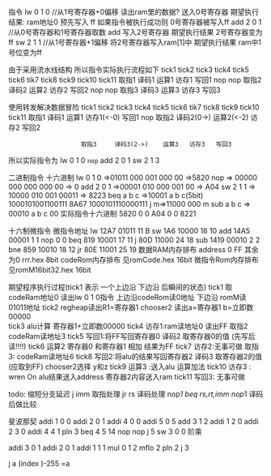 指令 
lw 0 1 0 //从1号寄存器+0偏移 读出ram里的数据? 送入0号寄存器
期望执行结果: ram地址0 预先写入 ff 如果指令被执行成功则 0号寄存器被写入ff
add 2 0 1 //从0号寄存器和1号寄存器取数 add 写入2号寄存器
期望执行结果 2号寄存器变为ff
sw 2 1 1 //从1号寄存器+1偏移 将2号寄存器写入ram[1]中 
期望执行结果 ram中1号位变为ff

由于采用流水线结构 所以指令实际执行流程如下
tick1   tick2  tick3    tick4  tick5 tick6  tik7   tick8  tick9 tick10 tick11
取指1   译码1   运算1    访存1  写回1
        nop
                nop
                        取指2  译码2  运算2   访存2  写回2
                               nop
                                     nop
                                             取指3   译码3  运算3  访存3  写回3


使用转发解决数据冒险
tick1   tick2  tick3    tick4     tick5       tick6   tik7   tick8  tick9 tick10 tick11
取指1   译码1   运算1   访存1(<-0) 写回1
        nop
               取指2   译码2(0->)  运算2(<-2)   访存2   写回2

                        取指3     译码3(2->)    运算3   访存3   写回3
                   
所以实际指令为
lw 0 1 0
`nop`
add 2 0 1
sw 2 1 3        

二进制指令                          十六进制
lw 0 1 0 =>01011 000 001 000 00  =>5820
nop => 00000 000 000 000 00    => 0
add 2 0 1 =>00001 010 000 001 00  => A04
sw 2 1 1 => 10000 010 001 00011   => 8223
beq a b c =>10001 a   b    c(5bit)   
1000101001100111  8A67
1000101110000111 
j       m=>11000 000       m
sub a b c => 00010 a b c 00
实际指令十六进制
5820 0 0 A04 0 0 8221

十六制微指令   微指令地址
lw 12A7    01011   11   B
sw 1A6     10000   16   10
add 14A5   00001   1    1
nop 0      0
beq 819    10001   17   11
j   80D    11000   24   18
sub 1419   00010   2    2
bne 859    10010   18   12
jr  80E    11001   25   19
数据RAM内存排布 address 0  FF  其余为0   rrr.hex  8bit
codeRom内存排布 见romCode.hex    16bit
微指令Rom内存排布 见romM16bit32.hex   16bit


期望程序执行过程(tick1 表示 一个上边沿 下边沿 后瞬间的状态)
tick1 取codeRam地址0  读出lw 0 1 0指令  上边沿codeRom读0地址 下边沿 romM读01011地址 
tick2 regheap读出R1=寄存器1 chooser2 读出a=寄存器1 b=立即数00000   
tick3 alu计算 寄存器1+立即数00000
tick4 访存1:ram读地址0 读出FF    取指2 codeRam读地址3
tick5 写回1:将FF写回寄存器0    译码2 取寄存器0的值  (先写后读!!!!)
tick6 运算2 寄存器0 和寄存器1 相加  结果为FF
tick7 访存2:无事可做 取指3: codeRam读地址6
tick8 写回2:将alu的结果写回寄存器2     译码3 取寄存器2的值(应取到FF)    chooser2选择 y和z
tick9 运算3 :送入alu 运算加法
tick10 访存3 : wren On  alu结果送入address    寄存器2内容送入ram
tick11 写回3: 无事可做


todo:
缩短分支延迟
j imm 取指处理 
jr rs 译码处理 nop*1
beq rs,rt,imm nop*1 译码后做比较


斐波那契
addi 1 0 0
addi 2 0 1
addi 4 0 0
addi 5 0 5
add 3 1 2
addi 1 2 0
addi 2 3 0
addi 4 4 1
pln 3
beq 4 5 14
nop
nop
j 5
sw 3 0 0
阶乘

addi 3 0 1
addi 2 0 1
addi 1 1 1
mul 0 1 2
mflo 2
pln 2
j 3


j a
(index )-255 =a
